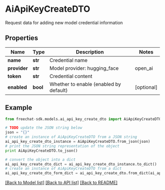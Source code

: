# AiApiKeyCreateDTO

Request data for adding new model credential information

## Properties
Name | Type | Description | Notes
------------ | ------------- | ------------- | -------------
**name** | **str** | Credential name | 
**provider** | **str** | Model provider: hugging_face | open_ai | local_ai | in_process | dash_scope | unknown | 
**token** | **str** | Credential content | 
**enabled** | **bool** | Whether to enable (enabled by default) | [optional] 

## Example

```python
from freechat-sdk.models.ai_api_key_create_dto import AiApiKeyCreateDTO

# TODO update the JSON string below
json = "{}"
# create an instance of AiApiKeyCreateDTO from a JSON string
ai_api_key_create_dto_instance = AiApiKeyCreateDTO.from_json(json)
# print the JSON string representation of the object
print AiApiKeyCreateDTO.to_json()

# convert the object into a dict
ai_api_key_create_dto_dict = ai_api_key_create_dto_instance.to_dict()
# create an instance of AiApiKeyCreateDTO from a dict
ai_api_key_create_dto_form_dict = ai_api_key_create_dto.from_dict(ai_api_key_create_dto_dict)
```
[[Back to Model list]](../README.md#documentation-for-models) [[Back to API list]](../README.md#documentation-for-api-endpoints) [[Back to README]](../README.md)


